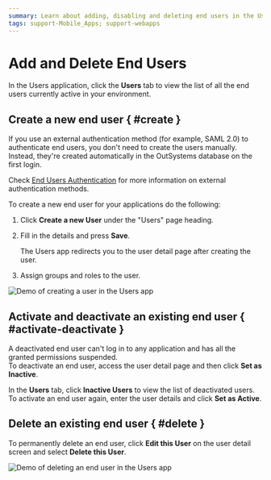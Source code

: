 ```yaml
---
summary: Learn about adding, disabling and deleting end users in the Users application.
tags: support-Mobile_Apps; support-webapps
---
```


# Add and Delete End Users


In the Users application, click the **Users** tab to view the list of all the end users currently active in your environment.

## Create a new end user { #create }

<div class="info" markdown="1">

If you use an external authentication method (for example, SAML 2.0) to authenticate end users, you don't need to create the users manually. Instead, they're created automatically in the OutSystems database on the first login.

Check [End Users Authentication](end-user-authentication/intro.md) for more information on external authentication methods.

</div>

To create a new end user for your applications do the following:

1. Click **Create a new User** under the "Users" page heading.

1. Fill in the details and press **Save**.  

    The Users app redirects you to the user detail page after creating the user.

1. Assign groups and roles to the user.

![Demo of creating a user in the Users app](images/add-delete-users-gif1.gif?width=550)

## Activate and deactivate an existing end user { #activate-deactivate }

A deactivated end user can't log in to any application and has all the granted permissions suspended.  
To deactivate an end user, access the user detail page and then click **Set as Inactive**.

In the **Users** tab, click **Inactive Users** to view the list of deactivated users.  
To activate an end user again, enter the user details and click **Set as Active**.

## Delete an existing end user { #delete }

To permanently delete an end user, click **Edit this User** on the user detail screen and select **Delete this User**.

![Demo of deleting an end user in the Users app](images/add-delete-users-gif2.gif?width=550)
